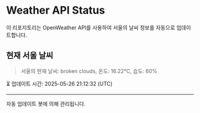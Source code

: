 
# Weather API Status

이 리포지토리는 OpenWeather API를 사용하여 서울의 날씨 정보를 자동으로 업데이트합니다.

## 현재 서울 날씨
> 서울의 현재 날씨: broken clouds, 온도: 16.22°C, 습도: 60%

⏳ 업데이트 시간: 2025-05-26 21:12:32 (UTC)

---
자동 업데이트 봇에 의해 관리됩니다.
